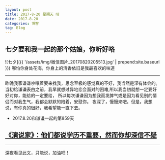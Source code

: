 ```yaml
---
layout: post
title: 2017-8-20 星期天 晴
date: 2017-8-20
categories: 博客
tag: Blog
---
```

## 七夕要和我一起的那个姑娘，你听好咯

![七夕]({{ '/assets/img/微信图片_20170820205513.jpg' | prepend:site.baseurl }})
  哪怕你身处花海，你身上的清香依旧是我最喜欢的味道

-----------------------------

  昨晚我家谦谦吵嚷着要来找我，思念至极的感觉真的不好，我当然是深有体会的。
当初给谦谦表白之前，我早就想过异地恋会面对的困难,所以我当初就想一定要好好对你，能给的一定要给，
所以每次谦谦因为想我而发脾气或是因为看见别的情侣而对我生气，我都会默默的陪着，安慰你。
  夜深了，慢慢来吧。但是，我想说，有你真的很好，我希望能一直下去。
* 2017.8.20和谦谦一起的第859天
## [《演说家》：他们都说学历不重要，然而你却深信不疑](http://www.jianshu.com/p/bbe4c3ab2a35?utm_campaign=haruki&utm_content=note&utm_medium=reader_share&utm_source=weixin&from=singlemessage)
--------------------

 深夜看见此文，只能说，加油吧！
